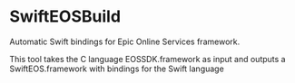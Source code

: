 # SwiftEOSBuild

Automatic Swift bindings for Epic Online Services framework.

This tool takes the C language EOSSDK.framework as input and outputs a SwiftEOS.framework with bindings for the Swift language

